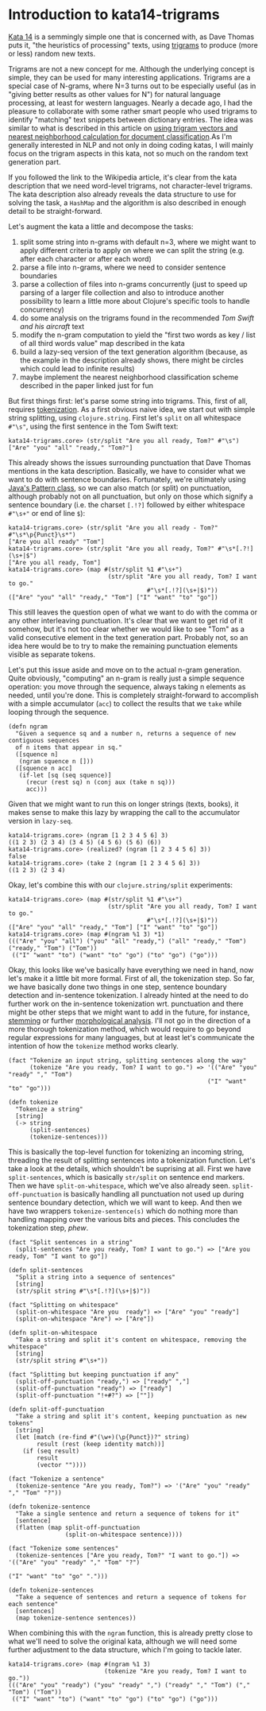 # Introduction to kata14-trigrams

[Kata 14](http://codekata.com/kata/kata14-tom-swift-under-the-milkwood/) is a semmingly simple one that is concerned with, as Dave Thomas puts it, "the heuristics of processing" texts, using [trigrams](https://en.wikipedia.org/wiki/Trigram) to produce (more or less) random new texts. 

Trigrams are not a new concept for me. Although the underlying concept is simple, they can be used for many interesting applications. Trigrams are a special case of N-grams, where N=3 turns out to be especially useful (as in "giving better results as other values for N") for natural language processing, at least for western languages. Nearly a decade ago, I had the pleasure to collaborate with some rather smart people who used trigrams to identify "matching" text snippets between dictionary entries. The idea was similar to what is described in this article on [using trigram vectors and nearest neighborhood calculation for document classification](http://citeseerx.ist.psu.edu/viewdoc/summary?doi=10.1.1.33.8765).As I'm generally interested in NLP and not only in doing coding katas, I will mainly focus on the trigram aspects in this kata, not so much on the random text generation part.

If you followed the link to the Wikipedia article, it's clear from the kata description that we need word-level trigrams, not character-level trigrams. The kata description also already reveals the data structure to use for solving the task, a `HashMap` and the algorithm is also described in enough detail to be straight-forward.

Let's augment the kata a little and decompose the tasks:

1. split some string into n-grams with default n=3, where we might want to apply different criteria to apply on where we can split the string (e.g. after each character or after each word)
2. parse a file into n-grams, where we need to consider sentence boundaries
3. parse a collection of files into n-grams concurrently (just to speed up parsing of a larger file collection and also to introduce another possibility to learn a little more about Clojure's specific tools to handle concurrency)
4. do some analysis on the trigrams found in the recommended _Tom Swift and his aircraft_ text
5. modify the n-gram computation to yield the "first two words as key / list of all third words value" map described in the kata
6. build a lazy-seq version of the text generation algorithm (because, as the example in the description already shows, there might be circles which could lead to infinite results) 
7. maybe implement the nearest neighborhood classification scheme described in the paper linked just for fun

But first things first: let's parse some string into trigrams. This, first of all, requires [tokenization](https://en.wikipedia.org/wiki/Tokenization). As a first obvious naive idea, we start out with simple string splitting, using `clojure.string`. First let's `split` on all whitespace `#"\s"`, using the first sentence in the Tom Swift text:

	kata14-trigrams.core> (str/split "Are you all ready, Tom?" #"\s")
	["Are" "you" "all" "ready," "Tom?"]

This already shows the issues surrounding punctuation that Dave Thomas mentions in the kata description. Basically, we have to consider what we want to do with sentence boundaries.  Fortunately, we're ultimately using [Java's Pattern class](http://docs.oracle.com/javase/7/docs/api/java/util/regex/Pattern.html), so we can also match (or split) on punctuation, although probably not on all punctuation, but only on those which signify a sentence boundary (i.e. the charset `[.!?]` followed by either whitespace `#"\s+"` or end of line `$`):

	kata14-trigrams.core> (str/split "Are you all ready - Tom?" #"\s*\p{Punct}\s*")
	["Are you all ready" "Tom"]
	kata14-trigrams.core> (str/split "Are you all ready, Tom?" #"\s*[.?!](\s+|$")
	["Are you all ready, Tom"]
	kata14-trigrams.core> (map #(str/split %1 #"\s+")
		                        (str/split "Are you all ready, Tom? I want to go."
				                           #"\s*[.!?](\s+|$)"))
	(["Are" "you" "all" "ready," "Tom"] ["I" "want" "to" "go"])

This still leaves the question open of what we want to do with the comma or any other interleaving punctuation. It's clear that we want to get rid of it somehow, but it's not too clear whether we would like to see "Tom" as a valid consecutive element in the text generation part. Probably not, so an idea here would be to try to make the remaining punctuation elements visible as separate tokens.

Let's put this issue aside and move on to the actual n-gram generation. Quite obviously, "computing" an n-gram is really just a simple sequence operation: you move through the sequence, always taking n elements as needed, until you're done. This is completely straight-forward to accomplish with a simple accumulator (`acc`) to collect the results that we `take` while looping through the sequence.

	(defn ngram
	  "Given a sequence sq and a number n, returns a sequence of new contiguous sequences
      of n items that appear in sq."
	  ([squence n]
	   (ngram squence n []))
	  ([squence n acc]
       (if-let [sq (seq squence)]
         (recur (rest sq) n (conj aux (take n sq)))
         acc)))
		 
Given that we might want to run this on longer strings (texts, books), it makes sense to make this lazy by wrapping the call to the accumulator version in `lazy-seq`.

	kata14-trigrams.core> (ngram [1 2 3 4 5 6] 3)
	((1 2 3) (2 3 4) (3 4 5) (4 5 6) (5 6) (6))
	kata14-trigrams.core> (realized? (ngram [1 2 3 4 5 6] 3))
	false
	kata14-trigrams.core> (take 2 (ngram [1 2 3 4 5 6] 3))
	((1 2 3) (2 3 4)

Okay, let's combine this with our `clojure.string/split` experiments:

	kata14-trigrams.core> (map #(str/split %1 #"\s+")
		                        (str/split "Are you all ready, Tom? I want to go."
				                           #"\s*[.!?](\s+|$)"))
	(["Are" "you" "all" "ready," "Tom"] ["I" "want" "to" "go"])
	kata14-trigrams.core> (map #(ngram %1 3) *1)
	((("Are" "you" "all") ("you" "all" "ready,") ("all" "ready," "Tom") ("ready," "Tom") ("Tom"))
	 (("I" "want" "to") ("want" "to" "go") ("to" "go") ("go")))

Okay, this looks like we've basically have everything we need in hand, now let's make it a little bit more formal.
First of all, the tokenization step. So far, we have basically done two things in one step, sentence boundary detection and in-sentence tokenization. I already hinted at the need to do further work on the in-sentence tokenization wrt. punctuation and there might be other steps that we might want to add in the future, for instance, [stemming](https://en.wikipedia.org/wiki/Stemming) or further [morphological analysis](https://en.wikipedia.org/wiki/Morphology_%28linguistics%29). I'll not go in the direction of a more thorough tokenization method, which would require to go beyond regular expressions for many languages, but at least let's communicate the intention of how the `tokenize` method works clearly.

	(fact "Tokenize an input string, splitting sentences along the way"
		  (tokenize "Are you ready, Tom? I want to go.") => '(("Are" "you" "ready" "," "Tom")
                                                            ("I" "want" "to" "go")))

	(defn tokenize
	  "Tokenize a string"
	  [string]
	  (-> string
	 	  (split-sentences)
		  (tokenize-sentences)))

This is basically the top-level function for tokenizing an incoming string, threading the result of splitting sentences into a tokenization function. Let's take a look at the details, which shouldn't be suprising at all. First we have `split-sentences`, which is basically `str/split` on sentence end markers. Then we have `split-on-whitespace`, which we've also already seen. `split-off-punctuation` is basically handling all punctuation not used up during sentence boundary detection, which we will want to keep. And then we have two wrappers `tokenize-sentence(s)` which do nothing more than handling mapping over the various bits and pieces. This concludes the tokenization step, *phew*.

	(fact "Split sentences in a string"
      (split-sentences "Are you ready, Tom? I want to go.") => ["Are you ready, Tom" "I want to go"])

	(defn split-sentences
	  "Split a string into a sequence of sentences"
	  [string]
	  (str/split string #"\s*[.!?](\s+|$)"))

    (fact "Splitting on whitespace"
      (split-on-whitespace "Are you  ready") => ["Are" "you" "ready"]
      (split-on-whitespace "Are") => ["Are"])

	(defn split-on-whitespace
	  "Take a string and split it's content on whitespace, removing the whitespace"
	  [string]
      (str/split string #"\s+"))

	(fact "Splitting but keeping punctuation if any"
      (split-off-punctuation "ready,") => ["ready" ","]
      (split-off-punctuation "ready") => ["ready"]
      (split-off-punctuation "!+#?") => [""])

	(defn split-off-punctuation
	  "Take a string and split it's content, keeping punctuation as new tokens"
	  [string]
	  (let [match (re-find #"(\w+)(\p{Punct})?" string)
            result (rest (keep identity match))]
		(if (seq result)
			result
			(vector ""))))

	(fact "Tokenize a sentence"
      (tokenize-sentence "Are you ready, Tom?") => '("Are" "you" "ready" "," "Tom" "?"))

	(defn tokenize-sentence
	  "Take a single sentence and return a sequence of tokens for it"
	  [sentence]
	  (flatten (map split-off-punctuation
                    (split-on-whitespace sentence))))

	(fact "Tokenize some sentences"
      (tokenize-sentences ["Are you ready, Tom?" "I want to go."]) => '(("Are" "you" "ready" "," "Tom" "?")
                                                                        ("I" "want" "to" "go" ".")))

	(defn tokenize-sentences
	  "Take a sequence of sentences and return a sequence of tokens for  each sentence"
	  [sentences]
	  (map tokenize-sentence sentences))

When combining this with the `ngram` function, this is already pretty close to what we'll need to solve the original kata, although we will need some further adjustment to the data structure, which I'm going to tackle later.

	kata14-trigrams.core> (map #(ngram %1 3)
		                       (tokenize "Are you ready, Tom? I want to go."))
	((("Are" "you" "ready") ("you" "ready" ",") ("ready" "," "Tom") ("," "Tom") ("Tom"))
	 (("I" "want" "to") ("want" "to" "go") ("to" "go") ("go")))



